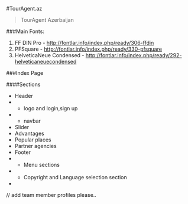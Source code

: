 #TourAgent.az
> TourAgent Azerbaijan 

###Main Fonts:
1. FF DIN Pro - http://fontlar.info/index.php/ready/306-ffdin
2. PFSquare - http://fontlar.info/index.php/ready/330-pfsquare
3. HelveticaNeue Condensed - http://fontlar.info/index.php/ready/292-helveticaneuecondensed

###Index Page

####Sections
  
  - Header
  - - logo and login,sign up
  - - navbar
  - Slider
  - Advantages
  - Popular places
  - Partner agencies
  - Footer
  - - Menu sections
  - - Copyright and Language selection section
  - 
  // add team member profiles please..
  
